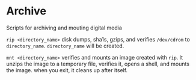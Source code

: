 # Archive
Scripts for archiving and mouting digital media

`rip <directory_name>` disk dumps, sha1s, gzips, and verifies `/dev/cdrom` to `directory_name`. `directory_name` will be created.

`mnt <directory_name>` verifies and mounts an image created with `rip`. It unzips the image to a temporary file, verifies it, opens a shell, and mounts the image. when you exit, it cleans up after itself.
